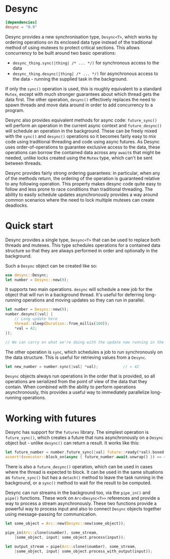 # Desync

```toml
[dependencies]
desync = "0.9"
```

Desync provides a new synchronisation type, `Desync<T>`, which works by ordering operations on
its enclosed data type instead of the traditional method of using mutexes to protect critical
sections. This allows concurrency to be built around two basic operations:

 * `desync_thing.sync(|thing| /* ... */)` for synchronous access to the data
 * `desync_thing.desync(|thing| /* ... */)` for asynchronous access to the data - running the supplied task in the background.

If only the `sync()` operation is used, this is roughly equivalent to a standard `Mutex`, except
with much stronger guarantees about which thread gets the data first. The other operation,
`desync()` effectively replaces the need to spawn threads and move data around in order to 
add concurrency to a program.

Desync also provides equivalent methods for async code: `future_sync()` will perform an operation
in the current async context and `future_desync()` will schedule an operation in the background.
These can be freely mixed with the `sync()` and `desync()` operations so it becomes fairly easy to
mix code using traditional threading and code using async futures. As Desync uses order-of-operations
to guarantee exclusive access to the data, these operations can borrow the contained data across any
`await`s that might be needed, unlike locks created using the `Mutex` type, which can't be sent
between threads.

Desync provides fairly strong ordering guarantees: in particular, when any of the methods return,
the ordering of the operation is guaranteed relative to any following operation. This property makes
desync code quite easy to follow and less prone to race conditions than traditional threading. The
ability to easily schedule updates asynchronously provides a way around common scenarios where the
need to lock multiple mutexes can create deadlocks.

# Quick start

Desync provides a single type, `Desync<T>` that can be used to replace both threads and mutexes.
This type schedules operations for a contained data structure so that they are always performed
in order and optionally in the background.

Such a `Desync` object can be created like so:

```Rust
use desync::Desync;
let number = Desync::new(0);
```

It supports two main operations. `desync` will schedule a new job for the object that will run
in a background thread. It's useful for deferring long-running operations and moving updates
so they can run in parallel.

```Rust
let number = Desync::new(0);
number.desync(|val| {
    // Long update here
    thread::sleep(Duration::from_millis(100));
    *val = 42;
});

// We can carry on what we're doing with the update now running in the background
```

The other operation is `sync`, which schedules a job to run synchronously on the data structure.
This is useful for retrieving values from a `Desync`.

```Rust
let new_number = number.sync(|val| *val);           // = 42
```

`Desync` objects always run operations in the order that is provided, so all operations are
serialized from the point of view of the data that they contain. When combined with the ability
to perform operations asynchronously, this provides a useful way to immediately parallelize
long-running operations.

# Working with futures

Desync has support for the `futures` library. The simplest operation is `future_sync()`, which 
creates a future that runs asynchronously on a `Desync` object but - unlike `desync()` can 
return a result. It works like this:

```Rust
let future_number = number.future_sync(|val| future::ready(*val).boxed());
assert!(executor::block_on(async { future_number.await.unwrap() }) == 42 )
```

There is also a `future_desync()` operation, which can be used in cases where the thread is
expected to block. It can be used in the same situations as `future_sync()` but has a `detach()`
method to leave the task running in the background, or a `sync()` method to wait for the result
to be computed.

Desync can run streams in the background too, via the `pipe_in()` and `pipe()` functions. These 
work  on `Arc<Desync<T>>` references and provide a way to process a stream asynchronously. These 
two functions provide a powerful way to process input and also to connect `Desync` objects 
together using message-passing for communication.

```Rust
let some_object = Arc::new(Desync::new(some_object));

pipe_in(Arc::clone(&number), some_stream, 
    |some_object, input| some_object.process(input));

let output_stream = pipe(Arc::clone(&number), some_stream, 
    |some_object, input| some_object.process_with_output(input));
```
